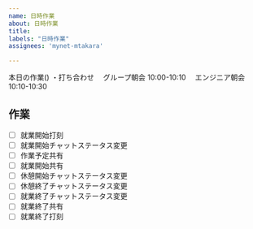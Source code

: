 ```yaml
---
name: 日時作業
about: 日時作業
title: 
labels: "日時作業"
assignees: 'mynet-mtakara'

---
```


本日の作業()
・打ち合わせ
　グループ朝会 10:00-10:10
　エンジニア朝会 10:10-10:30

## 作業
- [ ] 就業開始打刻
- [ ] 就業開始チャットステータス変更
- [ ] 作業予定共有
- [ ] 就業開始共有
- [ ] 休憩開始チャットステータス変更
- [ ] 休憩終了チャットステータス変更
- [ ] 就業終了チャットステータス変更
- [ ] 就業終了共有
- [ ] 就業終了打刻
